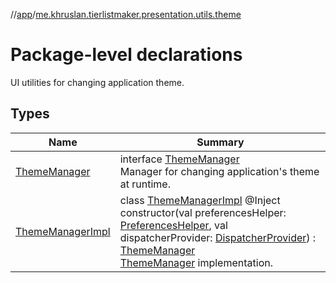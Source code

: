 //[app](../../index.md)/[me.khruslan.tierlistmaker.presentation.utils.theme](index.md)

# Package-level declarations

UI utilities for changing application theme.

## Types

| Name | Summary |
|---|---|
| [ThemeManager](-theme-manager/index.md) | interface [ThemeManager](-theme-manager/index.md)<br>Manager for changing application's theme at runtime. |
| [ThemeManagerImpl](-theme-manager-impl/index.md) | class [ThemeManagerImpl](-theme-manager-impl/index.md) @Inject constructor(val preferencesHelper: [PreferencesHelper](../me.khruslan.tierlistmaker.data.providers.database/-preferences-helper/index.md), val dispatcherProvider: [DispatcherProvider](../me.khruslan.tierlistmaker.data.providers.dispatchers/-dispatcher-provider/index.md)) : [ThemeManager](-theme-manager/index.md)<br>[ThemeManager](-theme-manager/index.md) implementation. |
